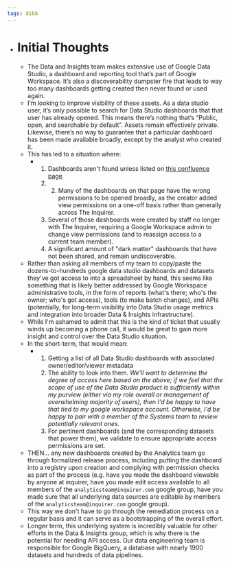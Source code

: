 ```yaml
---
tags: dibb
---
```


- # Initial Thoughts
	- The Data and Insights team makes extensive use of Google Data Studio, a dashboard and reporting tool that’s part of Google Workspace. It’s also a discoverability dumpster fire that leads to way too many dashboards getting created then never found or used again.
	- I’m looking to improve visibility of these assets. As a data studio user, it’s only possible to search for Data Studio dashboards that that user has already opened. This means there’s nothing that’s “Public, open, and searchable by default”. Assets remain effectively private. Likewise, there’s no way to guarantee that a particular dashboard has been made available broadly, except by the analyst who created it.
	- This has led to a situation where:
		- 1. Dashboards aren't found unless listed on [this confluence page](https://inquirer.atlassian.net/wiki/spaces/KB/pages/228649/Analytics+Dashboards+Reports)
		  2. 2. Many of the dashboards on that page have the wrong permissions to be opened broadly, as the creator added view permissions on a one-off basis rather than generally across The Inquirer.
		  3. Several of those dashboards were created by staff no longer with The Inquirer, requiring a Google Workspace admin to change view permissions (and to reassign access to a current team member).
		  4. A significant amount of "dark matter" dashboards that have not been shared, and remain undiscoverable.
	- Rather than asking all members of my team to copy/paste the dozens-to-hundreds google data studio dashboards and datasets they've got access to into a spreadsheet by hand, this seems like something that is likely better addressed by Google Workspace administrative tools, in the form of reports (what's there; who's the owner; who's got access), tools (to make batch changes), and APIs (potentially, for long-term visibility into Data Studio usage metrics and integration into broader Data & Insights infrastructure).
	- While I'm ashamed to admit that this is the kind of ticket that usually winds up becoming a phone call, it would be great to gain more insight and control over the Data Studio situation.
	- In the short-term, that would mean:
		- 1. Getting a list of all Data Studio dashboards with associated owner/editor/viewer metadata
		  2. The ability to look into them. _We'll want to determine the degree of access here based on the above; if we feel that the scope of use of the Data Studio product is sufficiently within my purview (either via my role overall or management of overwhelming majority of users), then I'd be happy to have that tied to my google workspace account. Otherwise, I'd be happy to pair with a member of the Systems team to review potentially relevant ones._
		  3. For pertinent dashboards (and the corresponding datasets that power them), we validate to ensure appropriate access permissions are set.
	- THEN… any new dashboards created by the Analytics team go through formalized release process, including putting the dashboard into a registry upon creation and complying with permission checks as part of the process (e.g. have you made the dashboard viewable by anyone at inquirer, have you made edit access available to all members of the `analyticsteam@inquirer.com` google group, have you made sure that all underlying data sources are editable by members of the `analyticsteam@inquirer.com` google group).
	- This way we don't have to go through the remediation process on a regular basis and it can serve as a bootstrapping of  the overall effort.
	- Longer term, this underlying system is incredibly valuable for other efforts in the Data & Insights group, which is why there is the potential for needing API access. Our data engineering team is responsible for Google BigQuery, a database with nearly 1900 datasets and hundreds of data pipelines.